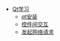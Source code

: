 * [Qt学习](/md/QT学习/README.md)
  * [qt安装](/md/QT学习/1.qt安装.md)
  * [控件间交互](/md/QT学习/2.控件间交互.md)
  * [发起网络请求](/md/QT学习/3.发起网络请求.md)

